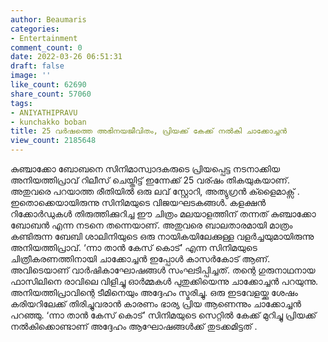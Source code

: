 ```yaml
---
author: Beaumaris
categories:
- Entertainment
comment_count: 0
date: 2022-03-26 06:51:31
draft: false
image: ''
like_count: 62690
share_count: 57060
tags:
- ANIYATHIPRAVU
- kunchakko boban
title: 25 വർഷത്തെ അഭിനയജീവിതം, പ്രിയക്ക് കേക്ക് നൽകി ചാക്കോച്ചൻ
view_count: 2185648
---
```


കുഞ്ചാക്കോ ബോബനെ സിനിമാസ്വാദകരുടെ പ്രിയപ്പെട്ട നടനാക്കിയ അനിയത്തിപ്രാവ് റിലീസ് ചെയ്തിട്ട് ഇന്നേക്ക് 25 വര്ഷം തികയുകയാണ്. അതുവരെ പറയാത്ത രീതിയിൽ ഒരു ലവ് സ്റ്റോറി, അത്യുഗ്രൻ ക്ളൈമാക്സ് . ഇതൊക്കെയായിരുന്നു സിനിമയുടെ വിജയഘടകങ്ങൾ. കളക്ഷൻ റിക്കോർഡുകൾ തിരുത്തിക്കുറിച്ച ഈ ചിത്രം മലയാളത്തിന് തന്നത് കുഞ്ചാക്കോ ബോബൻ എന്ന നടനെ തന്നെയാണ്. അതുവരെ ബാലതാരമായി മാത്രം കണ്ടിരുന്ന ബേബി ശാലിനിയുടെ ഒരു നായികയിലേക്കുള്ള വളർച്ചയുമായിരുന്നു അനിയത്തിപ്രാവ്. ‘ന്നാ താൻ കേസ് കൊട്’ എന്ന സിനിമയുടെ ചിത്രീകരണത്തിനായി ചാക്കോച്ചൻ ഇപ്പോൾ കാസർകോട് ആണ്. അവിടെയാണ് വാർഷികാഘോഷങ്ങൾ സംഘടിപ്പിച്ചത്. തന്റെ ഗുരുനാഥനായ ഫാസിലിനെ രാവിലെ വിളിച്ചു ഓർമ്മകൾ പുതുക്കിയെന്നു ചാക്കോച്ചൻ പറയുന്നു. അനിയത്തിപ്രാവിന്റെ ടീമിനെയും അദ്ദേഹം സ്മരിച്ചു. ഒരു ഇടവേളയ്ക്കു ശേഷം കരിയറിലേക്ക് തിരിച്ചുവരാൻ കാരണം ഭാര്യ പ്രിയ ആണെന്നും ചാക്കോച്ചൻ പറഞ്ഞു. ‘ന്നാ താൻ കേസ് കൊട്’ സിനിമയുടെ സെറ്റിൽ കേക്ക് മുറിച്ചു പ്രിയക്ക് നൽകിക്കൊണ്ടാണ് അദ്ദേഹം ആഘോഷങ്ങൾക്ക് തുടക്കമിട്ടത് .